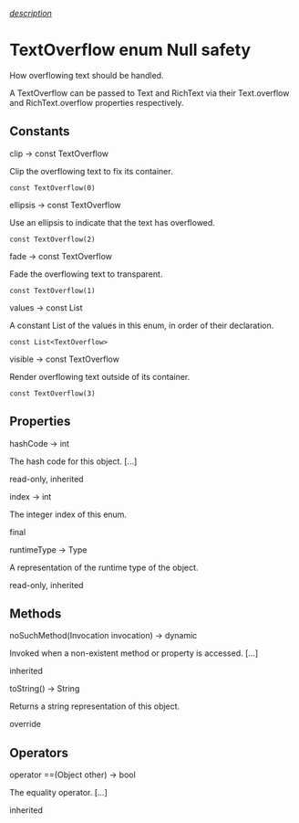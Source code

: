 [*description*][description]

# TextOverflow enum Null safety #

How overflowing text should be handled.

A TextOverflow can be passed to Text and RichText via their Text.overflow and RichText.overflow properties respectively.

## Constants ##

clip → const TextOverflow

Clip the overflowing text to fix its container.

`const TextOverflow(0)`

ellipsis → const TextOverflow

Use an ellipsis to indicate that the text has overflowed.

`const TextOverflow(2)`

fade → const TextOverflow

Fade the overflowing text to transparent.

`const TextOverflow(1)`

values → const List<TextOverflow>

A constant List of the values in this enum, in order of their declaration.

`const List<TextOverflow>`

visible → const TextOverflow

Render overflowing text outside of its container.

`const TextOverflow(3)`

## Properties ##

hashCode → int

The hash code for this object. \[...\]

read-only, inherited

index → int

The integer index of this enum.

final

runtimeType → Type

A representation of the runtime type of the object.

read-only, inherited

## Methods ##

noSuchMethod(Invocation invocation) → dynamic

Invoked when a non-existent method or property is accessed. \[...\]

inherited

toString() → String

Returns a string representation of this object.

override

## Operators ##

operator ==(Object other) → bool

The equality operator. \[...\]

inherited


[description]: https://github.com/flutter/flutter/blob/master/packages/flutter/lib/src/rendering/paragraph.dart#L25